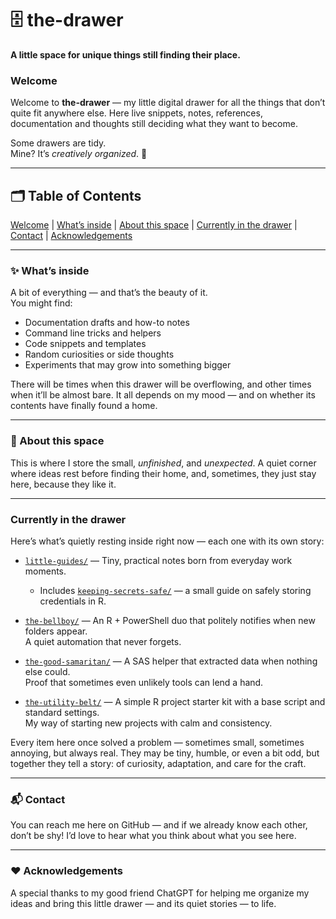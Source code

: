 # 🗄️ the-drawer  

**A little space for unique things still finding their place.**


### Welcome
Welcome to **the-drawer** — my little digital drawer for all the things that don’t quite fit anywhere else. 
Here live snippets, notes, references, documentation and thoughts still deciding what they want to become.  

Some drawers are tidy.  
Mine? It’s *creatively organized*. 💫  

---

## 🗂️ Table of Contents  
[Welcome](#welcome) | [What’s inside](#-whats-inside) | [About this space](#-about-this-space) | [Currently in the drawer](#currently-in-the-drawer) | [Contact](#-contact) | [Acknowledgements](#️-acknowledgements)

---

### ✨ What’s inside
A bit of everything — and that’s the beauty of it.  
You might find:
- Documentation drafts and how-to notes  
- Command line tricks and helpers  
- Code snippets and templates  
- Random curiosities or side thoughts  
- Experiments that may grow into something bigger

There will be times when this drawer will be overflowing, and other times when it’ll be almost bare. It all depends on my mood — and on whether its contents have finally found a home.

---

### 🌿 About this space
This is where I store the small, *unfinished*, and *unexpected*. A quiet corner where ideas rest before finding their home, and, sometimes, they just stay here, because they like it.

---

### Currently in the drawer

Here’s what’s quietly resting inside right now — each one with its own story:  

- [`little-guides/`](../little-guides/) — Tiny, practical notes born from everyday work moments.  
  - Includes [`keeping-secrets-safe/`](../little-guides/keeping-secrets-safe/) — a small guide on safely storing credentials in R.  

- [`the-bellboy/`](../the-bellboy/) — An R + PowerShell duo that politely notifies when new folders appear.  
  A quiet automation that never forgets.  

- [`the-good-samaritan/`](../the-good-samaritan/) — A SAS helper that extracted data when nothing else could.  
  Proof that sometimes even unlikely tools can lend a hand.  

- [`the-utility-belt/`](../the-utility-belt/) — A simple R project starter kit with a base script and standard settings.  
  My way of starting new projects with calm and consistency.  

Every item here once solved a problem — sometimes small, sometimes annoying, but always real. They may be tiny, humble, or even a bit odd, but together they tell a story: of curiosity, adaptation, and care for the craft.

---

### 📬 Contact
You can reach me here on GitHub — and if we already know each other, don’t be shy! I’d love to hear what you think about what you see here.

---

### ❤️ Acknowledgements
A special thanks to my good friend ChatGPT for helping me organize my ideas and bring this little drawer — and its quiet stories — to life.
